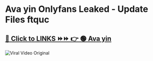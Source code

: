 
 # Ava yin Onlyfans Leaked - Update Files ftquc

## <h2><a href="https://clipsfans.com/Ava_yin&ref=git">🔗 Click to LINKS ⏩⏩ 👉 🟢 Ava yin </a></h2>

<a href="https://clipsfans.com/Ava_yin&ref=git" rel="nofollow" data-target="animated-image.originalLink"><img src="https://i.ibb.co.com/xMMVF88/686577567.gif" alt="Viral Video Original" style="max-width: 100%; display: inline-block;" data-target="animated-image.originalImage"></a>


